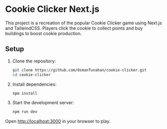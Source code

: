 # Cookie Clicker Next.js  
This project is a recreation of the popular Cookie Clicker game using Next.js and TailwindCSS. Players click the cookie to collect points and buy buildings to boost cookie production.

## Setup  
1. Clone the repository:  
   ```bash
   git clone https://github.com/OsmanTunahan/cookie-clicker.git  
   cd cookie-clicker  
   ```  
2. Install dependencies:  
   ```bash
   npm install  
   ```  
3. Start the development server:  
   ```bash
   npm run dev  
   ```  
Open [http://localhost:3000](http://localhost:3000) in your browser to play.  
